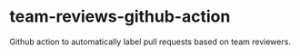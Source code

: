 # team-reviews-github-action
Github action to automatically label pull requests based on team reviewers.
